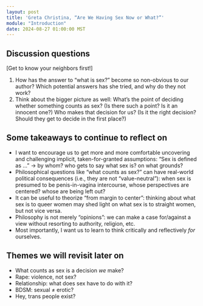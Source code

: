 ```yaml
---
layout: post
title: 'Greta Christina, “Are We Having Sex Now or What?”'
module: "Introduction"
date: 2024-08-27 01:00:00 MST
---
```


## Discussion questions

[Get to know your neighbors first!]

1. How has the answer to “what is sex?” become so non-obvious to our author? Which potential answers has she tried, and why do they not work?
2. Think about the bigger picture as well: What’s the point of deciding whether something counts as sex? (Is there such a point? Is it an innocent one?) Who makes that decision for us? (Is it the right decision? Should they get to decide in the first place?)

## Some takeaways to continue to reflect on

- I want to encourage us to get more and more comfortable uncovering and challenging implicit, taken-for-granted assumptions: “Sex is defined as …” -> by whom? who gets to say what sex is? on what grounds?
- Philosophical questions like “what counts as sex?” can have real-world political consequences (i.e., they are not “value-neutral”): when sex is presumed to be penis-in-vagina intercourse, whose perspectives are centered? whose are being left out?
- It can be useful to theorize “from margin to center”: thinking about what sex is to queer women may shed light on what sex is to straight women, but not vice versa.
- Philosophy is not merely “opinions”: we can make a case for/against a view without resorting to authority, religion, etc.
- Most importantly, I want us to learn to think critically and reflectively *for* ourselves.

## Themes we will revisit later on

- What counts as sex is a decision *we* make?
- Rape: violence, not sex?
- Relationship: what does sex have to do with it?
- BDSM: sexual ≠ erotic?
- Hey, trans people exist?